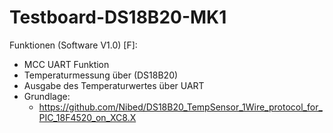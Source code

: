 # Testboard-DS18B20-MK1


 Funktionen (Software V1.0) [F]:
- MCC UART Funktion
- Temperaturmessung über (DS18B20)
- Ausgabe des Temperaturwertes über UART
- Grundlage:
  - https://github.com/Nibed/DS18B20_TempSensor_1Wire_protocol_for_PIC_18F4520_on_XC8.X
